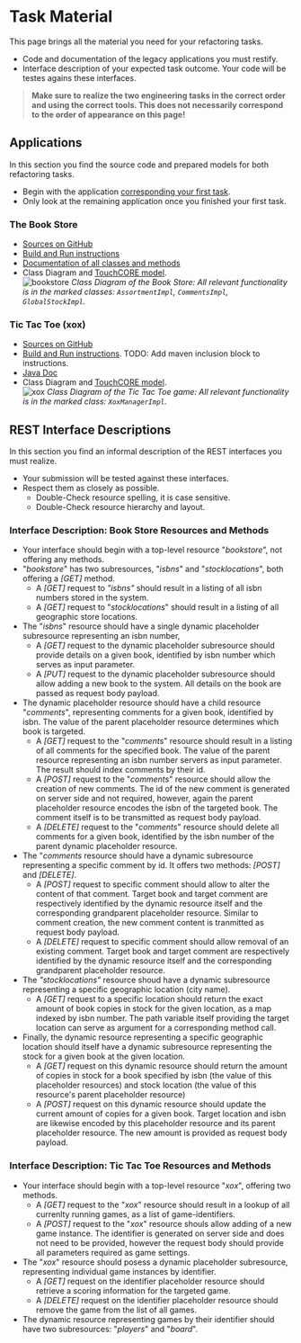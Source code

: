 # Task Material

This page brings all the material you need for your refactoring tasks.

 * Code and documentation of the legacy applications you must restify.
 * Interface description of your expected task outcome. Your code will be testes agains these interfaces.

 > **Make sure to realize the two engineering tasks in the correct order and using the correct tools. This does not necessarily correspond to the order of appearance on this page!**

## Applications

In this section you find the source code and prepared models for both refactoring tasks.

 * Begin with the application [corresponding your first task](../#your-main-tasks).
 * Only look at the remaining application once you finished your first task.

### The Book Store

 * [Sources on GitHub](https://github.com/kartoffelquadrat/BookStoreInternals)
 * [Build and Run instructions](https://github.com/kartoffelquadrat/BookStoreInternals#usage)
 * [Documentation of all classes and methods](https://kartoffelquadrat.github.io/BookStoreInternals/eu/kartoffelquadrat/bookstoreinternals/package-summary.html)
 * Class Diagram and [TouchCORE model](linkhere).  
![bookstore](../captures/bs-bl.png)
*Class Diagram of the Book Store: All relevant functionality is in the marked classes: ```AssortmentImpl```, ```CommentsImpl```, ```GlobalStockImpl```.*

### Tic Tac Toe (xox)

 * [Sources on GitHub](https://github.com/kartoffelquadrat/XoxInternals)
 * [Build and Run instructions](https://github.com/kartoffelquadrat/XoxInternals#documentation). 
TODO: Add maven inclusion block to instructions.
 * [Java Doc](https://kartoffelquadrat.github.io/XoxInternals/index.html)
 * Class Diagram and [TouchCORE model](linkhere).  
![xox](../captures/xox-bl.png)
*Class Diagram of the Tic Tac Toe game: All relevant functionality is in the marked class: ```XoxManagerImpl```.*

## REST Interface Descriptions

In this section you find an informal description of the REST interfaces you must realize.

 * Your submission will be tested against these interfaces.
 * Respect them as closely as possible.
    * Double-Check resource spelling, it is case sensitive.
    * Double-Check resource hierarchy and layout.

### Interface Description: Book Store Resources and Methods


 * Your interface should begin with a top-level resource "*bookstore*", not offering any methods.  
 * "*bookstore*" has two subresources, "*isbns*" and "*stocklocations*", both offering a *[GET]* method.  
    * A *[GET]* request to *"isbns"* should result in a listing of all isbn numbers stored in the system.  
    * A *[GET]* request to "*stocklocations*" should result in a listing of all geographic store locations.
 * The "*isbns*" resource should have a single dynamic placeholder subresource representing an isbn number,
    * A *[GET]* request to the dynamic placeholder subresource should provide details on a given book, identified by isbn number which serves as input parameter.
    * A *[PUT]* request to the dynamic placeholder subresource should allow adding a new book to the system. All details on the book are passed as request body payload.
 * The dynamic placeholder resource should have a child resource "*comments*", representing comments for a given book, identified by isbn. The value of the parent placeholder resource determines which book is targeted.
    * A *[GET]* request to the "*comments*" resource should result in a listing of all comments for the specified book. The value of the parent resource representing an isbn number servers as input parameter. The result should index comments by their id.
    * A *[POST]* request to the "*comments*" resource should allow the creation of new comments. The id of the new comment is generated on server side and not required, however, again the parent placeholder resource encodes the isbn of the targeted book. The comment itself is to be transmitted as request body payload.
    * A *[DELETE]* request to the "*comments*" resource should delete all comments for a given book, identified by the isbn number of the parent dynamic placeholder resource.
 * The "*comments* resource should have a dynamic subresource representing a specific comment by id. It offers two methods: *[POST]* and *[DELETE]*.
    * A *[POST]* request to specific comment should allow to alter the content of that comment. Target book and target comment are respectively identified by the dynamic resource itself and the corresponding grandparent placeholder resource. Similar to comment creation, the new comment content is tranmitted as request body payload.
    * A *[DELETE]* request to specific comment should allow removal of an existing comment. Target book and target comment are respectively identified by the dynamic resource itself and the corresponding grandparent placeholder resource.
 * The *"stocklocations"* resource shoud have a dynamic subresource representing a specific geographic location (city name).
    * A *[GET]* request to a specific location should return the exact amount of book copies in stock for the given location, as a map indexed by isbn number. The path variable itself providing the target location can serve as argument for a corresponding method call.
 * Finally, the dynamic resource representing a specific geographic location should itself have a dynamic subresource representing the stock for a given book at the given location.
    * A *[GET]* request on this dynamic resource should return the amount of copies in stock for a book specified by isbn (the value of this placeholder resources) and stock location (the value of this resource's parent placeholder resource)
    * A *[POST]* request on this dynamic resource should update the current amount of copies for a given book. Target location and isbn are likewise encoded by this placeholder resource and its parent placeholder resource. The new amount is provided as request body payload.

### Interface Description: Tic Tac Toe Resources and Methods

 * Your interface should begin with a top-level resource "*xox*", offering two methods.
    * A *[GET]* request to the "*xox*" resource should result in a lookup of all currenlty running games, as a list of game-identifiers.
    * A *[POST]* request to the "*xox*" resource shouls allow adding of a new game instance. The identifier is generated on server side and does not need to be provided, however the request body should provide all parameters required as game settings.
 * The "*xox*" resource should posess a dynamic placeholder subresource, representing individual game instances by identifier.
    * A *[GET]* request on the identifier placeholder resource should retrieve a scoring information for the targeted game.
    * A *[DELETE]* request on the identifier placeholder resource should remove the game from the list of all games.
 * The dynamic resource representing games by their identifier should have two subresources: "*players*" and "*board*".
